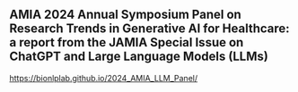 ## AMIA 2024 Annual Symposium Panel on Research Trends in Generative AI for Healthcare: a report from the JAMIA Special Issue on ChatGPT and Large Language Models (LLMs)

https://bionlplab.github.io/2024_AMIA_LLM_Panel/
